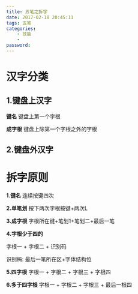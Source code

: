 ```yaml
---
title: 五笔之拆字
date: 2017-02-18 20:45:11
tags: 五笔
categories:
    - 技能
    - 
password: 
---
```


# 汉字分类

## 1.键盘上汉字

**键名**
键盘上第一个字根

**成字根**
键盘上除第一个字根之外的字根

## 2.键盘外汉字

# 拆字原则

**1.键名**
连续按键四次

**2.单笔划**
按下两次字根按键+两次L

**3.成字根**
字根所在键+笔划1+笔划二+最后一笔

**4.字根少于四的**

字根一 + 字根二 + 识别码

识别杩:
最后一笔所在区+字体结构位

**5.四字根**
字根一 + 字根二 + 字根三 + 字根四

**6.多于四字根**
字根一 + 字根二 + 字根三 + 最后一根四



